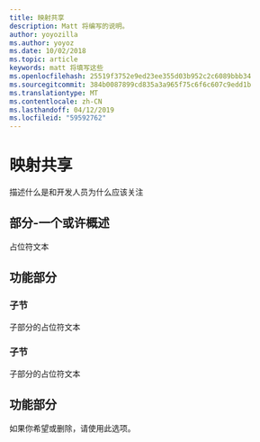 ```yaml
---
title: 映射共享
description: Matt 将编写的说明。
author: yoyozilla
ms.author: yoyoz
ms.date: 10/02/2018
ms.topic: article
keywords: matt 将填写这些
ms.openlocfilehash: 25519f3752e9ed23ee355d03b952c2c6089bbb34
ms.sourcegitcommit: 384b0087899cd835a3a965f75c6f6c607c9edd1b
ms.translationtype: MT
ms.contentlocale: zh-CN
ms.lasthandoff: 04/12/2019
ms.locfileid: "59592762"
---
```

# <a name="map-sharing"></a>映射共享

描述什么是和开发人员为什么应该关注

## <a name="section-one---maybe-an-outline"></a>部分-一个或许概述

占位符文本

## <a name="feature-section"></a>功能部分

### <a name="sub-section"></a>子节

子部分的占位符文本

### <a name="sub-section"></a>子节

子部分的占位符文本

## <a name="feature-section"></a>功能部分

如果你希望或删除，请使用此选项。
